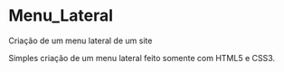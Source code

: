 # Menu_Lateral
Criação de um menu lateral de um site

Simples criação de um menu lateral feito somente com HTML5 e CSS3.
